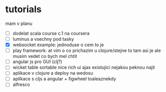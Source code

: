# tutorials

mam v planu 
 - [ ] dodelat scala course c.1 na coursera
 - [ ] luminus a vsechny pod tasky
 - [x] websocket example: jednoduse o cem to je
 - [ ] play framework: at vim o co prichazim u clojure/stejne to tam asi je ale musim vedet co bych mel chtit
 - [ ] angular js pro GUI (clj?)
 - [ ] wicket table sortable nice rich ui ajax existujici nejakou peknou najit
 - [ ] aplikace v clojure a deploy na wedosu
 - [ ] aplikace s cljs a angular + figwheel toaleaznekdy
 - [ ] alfresco
